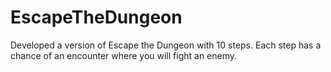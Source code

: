# EscapeTheDungeon
Developed a version of Escape the Dungeon with 10 steps. Each step has a  chance of an encounter where you will fight an enemy.  
